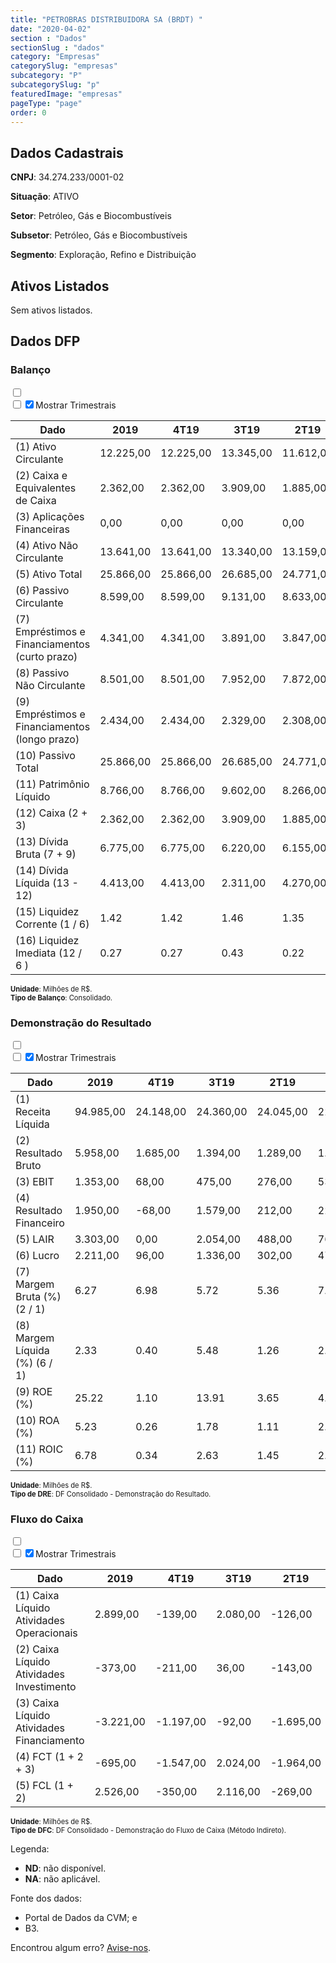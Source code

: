 ```yaml
---  
title: "PETROBRAS DISTRIBUIDORA SA (BRDT) "  
date: "2020-04-02"  
section : "Dados"  
sectionSlug : "dados"  
category: "Empresas"  
categorySlug: "empresas"  
subcategory: "P"  
subcategorySlug: "p"  
featuredImage: "empresas"  
pageType: "page"  
order: 0  
---
```



## Dados Cadastrais


**CNPJ**: 34.274.233/0001-02

**Situação**: ATIVO

**Setor**: Petróleo, Gás e Biocombustíveis

**Subsetor**: Petróleo, Gás e Biocombustíveis

**Segmento**: Exploração, Refino e Distribuição


## Ativos Listados


Sem ativos listados.




## Dados DFP

### Balanço
  
<input type='checkbox' class='toggleCommand' id='toggleBalanco' name='toggleBalanco'>  
<div class='filter-group-balanco'>  
<div class='check_button_balanco'>  
<label for='toggleBalanco'>  
<input type='checkbox' data-filter-col='trimBalanco'><input type='checkbox' data-filter-col='trimBalanco' checked><span>Mostrar Trimestrais</span>  
</label>  
</div>  
</div>  
<div class='overflow balancoTableWrapper'>  
<table class='balancoTable'>  
<thead>  
<tr>  
<th class='dataHeader fixedLeftColumn'>Dado</th>  
<th>2019</th>  
<th class='trimHeader' data-col='trimBalanco'>4T19</th>  
<th class='trimHeader' data-col='trimBalanco'>3T19</th>  
<th class='trimHeader' data-col='trimBalanco'>2T19</th>  
<th class='trimHeader' data-col='trimBalanco'>1T19</th>  
<th>2018</th>  
<th class='trimHeader' data-col='trimBalanco'>4T18</th>  
<th class='trimHeader' data-col='trimBalanco'>3T18</th>  
<th class='trimHeader' data-col='trimBalanco'>2T18</th>  
<th class='trimHeader' data-col='trimBalanco'>1T18</th>  
<th>2017</th>  
<th class='trimHeader' data-col='trimBalanco'>4T17</th>  
<th class='trimHeader' data-col='trimBalanco'>3T17</th>  
<th class='trimHeader' data-col='trimBalanco'>2T17</th>  
<th class='trimHeader' data-col='trimBalanco'>1T17</th>  
<th>2016</th>  
<th class='trimHeader' data-col='trimBalanco'>4T16</th>  
<th class='trimHeader' data-col='trimBalanco'>3T16</th>  
<th class='trimHeader' data-col='trimBalanco'>2T16</th>  
<th class='trimHeader' data-col='trimBalanco'>1T16</th>  
<th>2015</th>  
<th class='trimHeader' data-col='trimBalanco'>4T15</th>  
<th class='trimHeader' data-col='trimBalanco'>3T15</th>  
<th class='trimHeader' data-col='trimBalanco'>2T15</th>  
<th class='trimHeader' data-col='trimBalanco'>1T15</th>  
</tr>  
</thead>  
<tbody>  
<tr class='trContaAtivo'>  
<td class='leftAlignCell rowDescription fixedLeftColumn'>(1) Ativo Circulante</td>  
<td>12.225,00</td>  
<td data-col='trimBalanco' class='trimData'>12.225,00</td>  
<td data-col='trimBalanco' class='trimData'>13.345,00</td>  
<td data-col='trimBalanco' class='trimData'>11.612,00</td>  
<td data-col='trimBalanco' class='trimData'>13.229,00</td>  
<td>12.803,00</td>  
<td data-col='trimBalanco' class='trimData'>12.803,00</td>  
<td data-col='trimBalanco' class='trimData'>12.803,00</td>  
<td data-col='trimBalanco' class='trimData'>10.875,00</td>  
<td data-col='trimBalanco' class='trimData'>10.418,00</td>  
<td>10.703,00</td>  
<td data-col='trimBalanco' class='trimData'>10.703,00</td>  
<td data-col='trimBalanco' class='trimData'>10.244,00</td>  
<td data-col='trimBalanco' class='trimData'>11.137,00</td>  
<td data-col='trimBalanco' class='trimData'>12.234,00</td>  
<td>12.289,00</td>  
<td data-col='trimBalanco' class='trimData'>12.289,00</td>  
<td data-col='trimBalanco' class='trimData'>12.289,00</td>  
<td data-col='trimBalanco' class='trimData'>12.289,00</td>  
<td data-col='trimBalanco' class='trimData'>12.289,00</td>  
<td>12.844,00</td>  
<td data-col='trimBalanco' class='trimData'>12.844,00</td>  
<td data-col='trimBalanco' class='trimData'>ND</td>  
<td data-col='trimBalanco' class='trimData'>ND</td>  
<td data-col='trimBalanco' class='trimData'>ND</td>  
</tr>  
<tr class='trContaAtivo'>  
<td class='leftAlignCell rowDescription fixedLeftColumn'>(2) Caixa e Equivalentes de Caixa</td>  
<td>2.362,00</td>  
<td data-col='trimBalanco' class='trimData'>2.362,00</td>  
<td data-col='trimBalanco' class='trimData'>3.909,00</td>  
<td data-col='trimBalanco' class='trimData'>1.885,00</td>  
<td data-col='trimBalanco' class='trimData'>3.849,00</td>  
<td>3.057,00</td>  
<td data-col='trimBalanco' class='trimData'>3.057,00</td>  
<td data-col='trimBalanco' class='trimData'>3.057,00</td>  
<td data-col='trimBalanco' class='trimData'>1.352,00</td>  
<td data-col='trimBalanco' class='trimData'>1.105,00</td>  
<td>483,00</td>  
<td data-col='trimBalanco' class='trimData'>483,00</td>  
<td data-col='trimBalanco' class='trimData'>522,00</td>  
<td data-col='trimBalanco' class='trimData'>504,00</td>  
<td data-col='trimBalanco' class='trimData'>596,00</td>  
<td>655,00</td>  
<td data-col='trimBalanco' class='trimData'>655,00</td>  
<td data-col='trimBalanco' class='trimData'>655,00</td>  
<td data-col='trimBalanco' class='trimData'>655,00</td>  
<td data-col='trimBalanco' class='trimData'>655,00</td>  
<td>810,00</td>  
<td data-col='trimBalanco' class='trimData'>810,00</td>  
<td data-col='trimBalanco' class='trimData'>ND</td>  
<td data-col='trimBalanco' class='trimData'>ND</td>  
<td data-col='trimBalanco' class='trimData'>ND</td>  
</tr>  
<tr class='trContaAtivo'>  
<td class='leftAlignCell rowDescription fixedLeftColumn'>(3) Aplicações Financeiras</td>  
<td>0,00</td>  
<td data-col='trimBalanco' class='trimData'>0,00</td>  
<td data-col='trimBalanco' class='trimData'>0,00</td>  
<td data-col='trimBalanco' class='trimData'>0,00</td>  
<td data-col='trimBalanco' class='trimData'>0,00</td>  
<td>0,00</td>  
<td data-col='trimBalanco' class='trimData'>0,00</td>  
<td data-col='trimBalanco' class='trimData'>0,00</td>  
<td data-col='trimBalanco' class='trimData'>0,00</td>  
<td data-col='trimBalanco' class='trimData'>0,00</td>  
<td>0,00</td>  
<td data-col='trimBalanco' class='trimData'>0,00</td>  
<td data-col='trimBalanco' class='trimData'>0,00</td>  
<td data-col='trimBalanco' class='trimData'>0,00</td>  
<td data-col='trimBalanco' class='trimData'>0,00</td>  
<td>0,00</td>  
<td data-col='trimBalanco' class='trimData'>0,00</td>  
<td data-col='trimBalanco' class='trimData'>0,00</td>  
<td data-col='trimBalanco' class='trimData'>0,00</td>  
<td data-col='trimBalanco' class='trimData'>0,00</td>  
<td>0,00</td>  
<td data-col='trimBalanco' class='trimData'>0,00</td>  
<td data-col='trimBalanco' class='trimData'>ND</td>  
<td data-col='trimBalanco' class='trimData'>ND</td>  
<td data-col='trimBalanco' class='trimData'>ND</td>  
</tr>  
<tr class='trContaAtivo'>  
<td class='leftAlignCell rowDescription fixedLeftColumn'>(4) Ativo Não Circulante</td>  
<td>13.641,00</td>  
<td data-col='trimBalanco' class='trimData'>13.641,00</td>  
<td data-col='trimBalanco' class='trimData'>13.340,00</td>  
<td data-col='trimBalanco' class='trimData'>13.159,00</td>  
<td data-col='trimBalanco' class='trimData'>13.440,00</td>  
<td>12.542,00</td>  
<td data-col='trimBalanco' class='trimData'>12.542,00</td>  
<td data-col='trimBalanco' class='trimData'>12.542,00</td>  
<td data-col='trimBalanco' class='trimData'>12.759,00</td>  
<td data-col='trimBalanco' class='trimData'>12.954,00</td>  
<td>13.059,00</td>  
<td data-col='trimBalanco' class='trimData'>13.059,00</td>  
<td data-col='trimBalanco' class='trimData'>13.233,00</td>  
<td data-col='trimBalanco' class='trimData'>18.846,00</td>  
<td data-col='trimBalanco' class='trimData'>18.992,00</td>  
<td>19.109,00</td>  
<td data-col='trimBalanco' class='trimData'>19.109,00</td>  
<td data-col='trimBalanco' class='trimData'>19.109,00</td>  
<td data-col='trimBalanco' class='trimData'>19.109,00</td>  
<td data-col='trimBalanco' class='trimData'>19.109,00</td>  
<td>18.397,00</td>  
<td data-col='trimBalanco' class='trimData'>18.397,00</td>  
<td data-col='trimBalanco' class='trimData'>ND</td>  
<td data-col='trimBalanco' class='trimData'>ND</td>  
<td data-col='trimBalanco' class='trimData'>ND</td>  
</tr>  
<tr class='trContaAtivo'>  
<td class='leftAlignCell rowDescription fixedLeftColumn'>(5) Ativo Total</td>  
<td>25.866,00</td>  
<td data-col='trimBalanco' class='trimData'>25.866,00</td>  
<td data-col='trimBalanco' class='trimData'>26.685,00</td>  
<td data-col='trimBalanco' class='trimData'>24.771,00</td>  
<td data-col='trimBalanco' class='trimData'>26.669,00</td>  
<td>25.345,00</td>  
<td data-col='trimBalanco' class='trimData'>25.345,00</td>  
<td data-col='trimBalanco' class='trimData'>25.345,00</td>  
<td data-col='trimBalanco' class='trimData'>23.634,00</td>  
<td data-col='trimBalanco' class='trimData'>23.372,00</td>  
<td>23.762,00</td>  
<td data-col='trimBalanco' class='trimData'>23.762,00</td>  
<td data-col='trimBalanco' class='trimData'>23.477,00</td>  
<td data-col='trimBalanco' class='trimData'>29.983,00</td>  
<td data-col='trimBalanco' class='trimData'>31.226,00</td>  
<td>31.398,00</td>  
<td data-col='trimBalanco' class='trimData'>31.398,00</td>  
<td data-col='trimBalanco' class='trimData'>31.398,00</td>  
<td data-col='trimBalanco' class='trimData'>31.398,00</td>  
<td data-col='trimBalanco' class='trimData'>31.398,00</td>  
<td>31.241,00</td>  
<td data-col='trimBalanco' class='trimData'>31.241,00</td>  
<td data-col='trimBalanco' class='trimData'>ND</td>  
<td data-col='trimBalanco' class='trimData'>ND</td>  
<td data-col='trimBalanco' class='trimData'>ND</td>  
</tr>  
<tr class='trContaPassivo'>  
<td class='leftAlignCell rowDescription fixedLeftColumn'>(6) Passivo Circulante</td>  
<td>8.599,00</td>  
<td data-col='trimBalanco' class='trimData'>8.599,00</td>  
<td data-col='trimBalanco' class='trimData'>9.131,00</td>  
<td data-col='trimBalanco' class='trimData'>8.633,00</td>  
<td data-col='trimBalanco' class='trimData'>4.651,00</td>  
<td>4.561,00</td>  
<td data-col='trimBalanco' class='trimData'>4.561,00</td>  
<td data-col='trimBalanco' class='trimData'>4.561,00</td>  
<td data-col='trimBalanco' class='trimData'>4.606,00</td>  
<td data-col='trimBalanco' class='trimData'>4.330,00</td>  
<td>4.413,00</td>  
<td data-col='trimBalanco' class='trimData'>4.413,00</td>  
<td data-col='trimBalanco' class='trimData'>4.409,00</td>  
<td data-col='trimBalanco' class='trimData'>4.772,00</td>  
<td data-col='trimBalanco' class='trimData'>5.282,00</td>  
<td>5.629,00</td>  
<td data-col='trimBalanco' class='trimData'>5.629,00</td>  
<td data-col='trimBalanco' class='trimData'>5.629,00</td>  
<td data-col='trimBalanco' class='trimData'>5.629,00</td>  
<td data-col='trimBalanco' class='trimData'>5.629,00</td>  
<td>5.592,00</td>  
<td data-col='trimBalanco' class='trimData'>5.592,00</td>  
<td data-col='trimBalanco' class='trimData'>ND</td>  
<td data-col='trimBalanco' class='trimData'>ND</td>  
<td data-col='trimBalanco' class='trimData'>ND</td>  
</tr>  
<tr class='trContaPassivo'>  
<td class='leftAlignCell rowDescription fixedLeftColumn'>(7) Empréstimos e Financiamentos (curto prazo)</td>  
<td>4.341,00</td>  
<td data-col='trimBalanco' class='trimData'>4.341,00</td>  
<td data-col='trimBalanco' class='trimData'>3.891,00</td>  
<td data-col='trimBalanco' class='trimData'>3.847,00</td>  
<td data-col='trimBalanco' class='trimData'>379,00</td>  
<td>239,00</td>  
<td data-col='trimBalanco' class='trimData'>239,00</td>  
<td data-col='trimBalanco' class='trimData'>239,00</td>  
<td data-col='trimBalanco' class='trimData'>209,00</td>  
<td data-col='trimBalanco' class='trimData'>286,00</td>  
<td>214,00</td>  
<td data-col='trimBalanco' class='trimData'>214,00</td>  
<td data-col='trimBalanco' class='trimData'>334,00</td>  
<td data-col='trimBalanco' class='trimData'>1.301,00</td>  
<td data-col='trimBalanco' class='trimData'>1.084,00</td>  
<td>833,00</td>  
<td data-col='trimBalanco' class='trimData'>833,00</td>  
<td data-col='trimBalanco' class='trimData'>833,00</td>  
<td data-col='trimBalanco' class='trimData'>833,00</td>  
<td data-col='trimBalanco' class='trimData'>833,00</td>  
<td>692,00</td>  
<td data-col='trimBalanco' class='trimData'>692,00</td>  
<td data-col='trimBalanco' class='trimData'>ND</td>  
<td data-col='trimBalanco' class='trimData'>ND</td>  
<td data-col='trimBalanco' class='trimData'>ND</td>  
</tr>  
<tr class='trContaPassivo'>  
<td class='leftAlignCell rowDescription fixedLeftColumn'>(8) Passivo Não Circulante</td>  
<td>8.501,00</td>  
<td data-col='trimBalanco' class='trimData'>8.501,00</td>  
<td data-col='trimBalanco' class='trimData'>7.952,00</td>  
<td data-col='trimBalanco' class='trimData'>7.872,00</td>  
<td data-col='trimBalanco' class='trimData'>11.855,00</td>  
<td>11.098,00</td>  
<td data-col='trimBalanco' class='trimData'>11.098,00</td>  
<td data-col='trimBalanco' class='trimData'>11.098,00</td>  
<td data-col='trimBalanco' class='trimData'>10.688,00</td>  
<td data-col='trimBalanco' class='trimData'>10.532,00</td>  
<td>10.523,00</td>  
<td data-col='trimBalanco' class='trimData'>10.523,00</td>  
<td data-col='trimBalanco' class='trimData'>11.064,00</td>  
<td data-col='trimBalanco' class='trimData'>17.575,00</td>  
<td data-col='trimBalanco' class='trimData'>18.378,00</td>  
<td>18.359,00</td>  
<td data-col='trimBalanco' class='trimData'>18.359,00</td>  
<td data-col='trimBalanco' class='trimData'>18.359,00</td>  
<td data-col='trimBalanco' class='trimData'>18.359,00</td>  
<td data-col='trimBalanco' class='trimData'>18.359,00</td>  
<td>15.724,00</td>  
<td data-col='trimBalanco' class='trimData'>15.724,00</td>  
<td data-col='trimBalanco' class='trimData'>ND</td>  
<td data-col='trimBalanco' class='trimData'>ND</td>  
<td data-col='trimBalanco' class='trimData'>ND</td>  
</tr>  
<tr class='trContaPassivo'>  
<td class='leftAlignCell rowDescription fixedLeftColumn'>(9) Empréstimos e Financiamentos (longo prazo)</td>  
<td>2.434,00</td>  
<td data-col='trimBalanco' class='trimData'>2.434,00</td>  
<td data-col='trimBalanco' class='trimData'>2.329,00</td>  
<td data-col='trimBalanco' class='trimData'>2.308,00</td>  
<td data-col='trimBalanco' class='trimData'>5.978,00</td>  
<td>5.333,00</td>  
<td data-col='trimBalanco' class='trimData'>5.333,00</td>  
<td data-col='trimBalanco' class='trimData'>5.333,00</td>  
<td data-col='trimBalanco' class='trimData'>4.386,00</td>  
<td data-col='trimBalanco' class='trimData'>4.372,00</td>  
<td>4.498,00</td>  
<td data-col='trimBalanco' class='trimData'>4.498,00</td>  
<td data-col='trimBalanco' class='trimData'>4.495,00</td>  
<td data-col='trimBalanco' class='trimData'>10.962,00</td>  
<td data-col='trimBalanco' class='trimData'>11.940,00</td>  
<td>12.076,00</td>  
<td data-col='trimBalanco' class='trimData'>12.076,00</td>  
<td data-col='trimBalanco' class='trimData'>12.076,00</td>  
<td data-col='trimBalanco' class='trimData'>12.076,00</td>  
<td data-col='trimBalanco' class='trimData'>12.076,00</td>  
<td>12.331,00</td>  
<td data-col='trimBalanco' class='trimData'>12.331,00</td>  
<td data-col='trimBalanco' class='trimData'>ND</td>  
<td data-col='trimBalanco' class='trimData'>ND</td>  
<td data-col='trimBalanco' class='trimData'>ND</td>  
</tr>  
<tr class='trContaPassivo'>  
<td class='leftAlignCell rowDescription fixedLeftColumn'>(10) Passivo Total</td>  
<td>25.866,00</td>  
<td data-col='trimBalanco' class='trimData'>25.866,00</td>  
<td data-col='trimBalanco' class='trimData'>26.685,00</td>  
<td data-col='trimBalanco' class='trimData'>24.771,00</td>  
<td data-col='trimBalanco' class='trimData'>26.669,00</td>  
<td>25.345,00</td>  
<td data-col='trimBalanco' class='trimData'>25.345,00</td>  
<td data-col='trimBalanco' class='trimData'>25.345,00</td>  
<td data-col='trimBalanco' class='trimData'>23.634,00</td>  
<td data-col='trimBalanco' class='trimData'>23.372,00</td>  
<td>23.762,00</td>  
<td data-col='trimBalanco' class='trimData'>23.762,00</td>  
<td data-col='trimBalanco' class='trimData'>23.477,00</td>  
<td data-col='trimBalanco' class='trimData'>29.983,00</td>  
<td data-col='trimBalanco' class='trimData'>31.226,00</td>  
<td>31.398,00</td>  
<td data-col='trimBalanco' class='trimData'>31.398,00</td>  
<td data-col='trimBalanco' class='trimData'>31.398,00</td>  
<td data-col='trimBalanco' class='trimData'>31.398,00</td>  
<td data-col='trimBalanco' class='trimData'>31.398,00</td>  
<td>31.241,00</td>  
<td data-col='trimBalanco' class='trimData'>31.241,00</td>  
<td data-col='trimBalanco' class='trimData'>ND</td>  
<td data-col='trimBalanco' class='trimData'>ND</td>  
<td data-col='trimBalanco' class='trimData'>ND</td>  
</tr>  
<tr class='trContaPassivo'>  
<td class='leftAlignCell rowDescription fixedLeftColumn'>(11) Patrimônio Líquido</td>  
<td>8.766,00</td>  
<td data-col='trimBalanco' class='trimData'>8.766,00</td>  
<td data-col='trimBalanco' class='trimData'>9.602,00</td>  
<td data-col='trimBalanco' class='trimData'>8.266,00</td>  
<td data-col='trimBalanco' class='trimData'>10.163,00</td>  
<td>9.686,00</td>  
<td data-col='trimBalanco' class='trimData'>9.686,00</td>  
<td data-col='trimBalanco' class='trimData'>9.686,00</td>  
<td data-col='trimBalanco' class='trimData'>8.340,00</td>  
<td data-col='trimBalanco' class='trimData'>8.510,00</td>  
<td>8.826,00</td>  
<td data-col='trimBalanco' class='trimData'>8.826,00</td>  
<td data-col='trimBalanco' class='trimData'>8.004,00</td>  
<td data-col='trimBalanco' class='trimData'>7.636,00</td>  
<td data-col='trimBalanco' class='trimData'>7.566,00</td>  
<td>7.410,00</td>  
<td data-col='trimBalanco' class='trimData'>7.410,00</td>  
<td data-col='trimBalanco' class='trimData'>7.410,00</td>  
<td data-col='trimBalanco' class='trimData'>7.410,00</td>  
<td data-col='trimBalanco' class='trimData'>7.410,00</td>  
<td>9.925,00</td>  
<td data-col='trimBalanco' class='trimData'>9.925,00</td>  
<td data-col='trimBalanco' class='trimData'>ND</td>  
<td data-col='trimBalanco' class='trimData'>ND</td>  
<td data-col='trimBalanco' class='trimData'>ND</td>  
</tr>  
<tr>  
<td class='leftAlignCell rowDescription fixedLeftColumn'>(12) Caixa (2 + 3)</td>  
<td class='positiveNumber'>2.362,00</td>  
<td class='positiveNumber trimData' data-col='trimBalanco'>2.362,00</td>  
<td class='positiveNumber trimData' data-col='trimBalanco'>3.909,00</td>  
<td class='positiveNumber trimData' data-col='trimBalanco'>1.885,00</td>  
<td class='positiveNumber trimData' data-col='trimBalanco'>3.849,00</td>  
<td class='positiveNumber'>3.057,00</td>  
<td class='positiveNumber trimData' data-col='trimBalanco'>3.057,00</td>  
<td class='positiveNumber trimData' data-col='trimBalanco'>3.057,00</td>  
<td class='positiveNumber trimData' data-col='trimBalanco'>1.352,00</td>  
<td class='positiveNumber trimData' data-col='trimBalanco'>1.105,00</td>  
<td class='positiveNumber'>483,00</td>  
<td class='positiveNumber trimData' data-col='trimBalanco'>483,00</td>  
<td class='positiveNumber trimData' data-col='trimBalanco'>522,00</td>  
<td class='positiveNumber trimData' data-col='trimBalanco'>504,00</td>  
<td class='positiveNumber trimData' data-col='trimBalanco'>596,00</td>  
<td class='positiveNumber'>655,00</td>  
<td class='positiveNumber trimData' data-col='trimBalanco'>655,00</td>  
<td class='positiveNumber trimData' data-col='trimBalanco'>655,00</td>  
<td class='positiveNumber trimData' data-col='trimBalanco'>655,00</td>  
<td class='positiveNumber trimData' data-col='trimBalanco'>655,00</td>  
<td class='positiveNumber'>810,00</td>  
<td class='positiveNumber trimData' data-col='trimBalanco'>810,00</td>  
<td data-col='trimBalanco' class='trimData'>ND</td>  
<td data-col='trimBalanco' class='trimData'>ND</td>  
<td data-col='trimBalanco' class='trimData'>ND</td>  
</tr>  
<tr class='trDividaBruta'>  
<td class='leftAlignCell rowDescription fixedLeftColumn'>(13) Dívida Bruta (7 + 9)</td>  
<td class='negativeNumber'>6.775,00</td>  
<td class='negativeNumber trimData' data-col='trimBalanco'>6.775,00</td>  
<td class='negativeNumber trimData' data-col='trimBalanco'>6.220,00</td>  
<td class='negativeNumber trimData' data-col='trimBalanco'>6.155,00</td>  
<td class='negativeNumber trimData' data-col='trimBalanco'>6.357,00</td>  
<td class='negativeNumber'>5.572,00</td>  
<td class='negativeNumber trimData' data-col='trimBalanco'>5.572,00</td>  
<td class='negativeNumber trimData' data-col='trimBalanco'>5.572,00</td>  
<td class='negativeNumber trimData' data-col='trimBalanco'>4.595,00</td>  
<td class='negativeNumber trimData' data-col='trimBalanco'>4.658,00</td>  
<td class='negativeNumber'>4.712,00</td>  
<td class='negativeNumber trimData' data-col='trimBalanco'>4.712,00</td>  
<td class='negativeNumber trimData' data-col='trimBalanco'>4.829,00</td>  
<td class='negativeNumber trimData' data-col='trimBalanco'>12.263,00</td>  
<td class='negativeNumber trimData' data-col='trimBalanco'>13.024,00</td>  
<td class='negativeNumber'>12.909,00</td>  
<td class='negativeNumber trimData' data-col='trimBalanco'>12.909,00</td>  
<td class='negativeNumber trimData' data-col='trimBalanco'>12.909,00</td>  
<td class='negativeNumber trimData' data-col='trimBalanco'>12.909,00</td>  
<td class='negativeNumber trimData' data-col='trimBalanco'>12.909,00</td>  
<td class='negativeNumber'>13.023,00</td>  
<td class='negativeNumber trimData' data-col='trimBalanco'>13.023,00</td>  
<td data-col='trimBalanco' class='trimData'>ND</td>  
<td data-col='trimBalanco' class='trimData'>ND</td>  
<td data-col='trimBalanco' class='trimData'>ND</td>  
</tr>  
<tr>  
<td class='leftAlignCell rowDescription fixedLeftColumn'>(14) Dívida Líquida  (13 - 12)</td>  
<td class='negativeNumber'>4.413,00</td>  
<td class='negativeNumber trimData' data-col='trimBalanco'>4.413,00</td>  
<td class='negativeNumber trimData' data-col='trimBalanco'>2.311,00</td>  
<td class='negativeNumber trimData' data-col='trimBalanco'>4.270,00</td>  
<td class='negativeNumber trimData' data-col='trimBalanco'>2.508,00</td>  
<td class='negativeNumber'>2.515,00</td>  
<td class='negativeNumber trimData' data-col='trimBalanco'>2.515,00</td>  
<td class='negativeNumber trimData' data-col='trimBalanco'>2.515,00</td>  
<td class='negativeNumber trimData' data-col='trimBalanco'>3.243,00</td>  
<td class='negativeNumber trimData' data-col='trimBalanco'>3.553,00</td>  
<td class='negativeNumber'>4.229,00</td>  
<td class='negativeNumber trimData' data-col='trimBalanco'>4.229,00</td>  
<td class='negativeNumber trimData' data-col='trimBalanco'>4.307,00</td>  
<td class='negativeNumber trimData' data-col='trimBalanco'>11.759,00</td>  
<td class='negativeNumber trimData' data-col='trimBalanco'>12.428,00</td>  
<td class='negativeNumber'>12.254,00</td>  
<td class='negativeNumber trimData' data-col='trimBalanco'>12.254,00</td>  
<td class='negativeNumber trimData' data-col='trimBalanco'>12.254,00</td>  
<td class='negativeNumber trimData' data-col='trimBalanco'>12.254,00</td>  
<td class='negativeNumber trimData' data-col='trimBalanco'>12.254,00</td>  
<td class='negativeNumber'>12.213,00</td>  
<td class='negativeNumber trimData' data-col='trimBalanco'>12.213,00</td>  
<td data-col='trimBalanco' class='trimData'>ND</td>  
<td data-col='trimBalanco' class='trimData'>ND</td>  
<td data-col='trimBalanco' class='trimData'>ND</td>  
</tr>  
<tr>  
<td class='leftAlignCell rowDescription fixedLeftColumn'>(15) Liquidez Corrente (1 / 6)</td>  
<td>1.42</td>  
<td data-col='trimBalanco' class='trimData'>1.42</td>  
<td data-col='trimBalanco' class='trimData'>1.46</td>  
<td data-col='trimBalanco' class='trimData'>1.35</td>  
<td data-col='trimBalanco' class='trimData'>2.84</td>  
<td>2.81</td>  
<td data-col='trimBalanco' class='trimData'>2.81</td>  
<td data-col='trimBalanco' class='trimData'>2.81</td>  
<td data-col='trimBalanco' class='trimData'>2.36</td>  
<td data-col='trimBalanco' class='trimData'>2.41</td>  
<td>2.43</td>  
<td data-col='trimBalanco' class='trimData'>2.43</td>  
<td data-col='trimBalanco' class='trimData'>2.32</td>  
<td data-col='trimBalanco' class='trimData'>2.33</td>  
<td data-col='trimBalanco' class='trimData'>2.32</td>  
<td>2.18</td>  
<td data-col='trimBalanco' class='trimData'>2.18</td>  
<td data-col='trimBalanco' class='trimData'>2.18</td>  
<td data-col='trimBalanco' class='trimData'>2.18</td>  
<td data-col='trimBalanco' class='trimData'>2.18</td>  
<td>2.30</td>  
<td data-col='trimBalanco' class='trimData'>2.30</td>  
<td data-col='trimBalanco' class='trimData'>ND</td>  
<td data-col='trimBalanco' class='trimData'>ND</td>  
<td data-col='trimBalanco' class='trimData'>ND</td>  
</tr>  
<tr>  
<td class='leftAlignCell rowDescription fixedLeftColumn'>(16) Liquidez Imediata  (12 / 6 )</td>  
<td>0.27</td>  
<td data-col='trimBalanco' class='trimData'>0.27</td>  
<td data-col='trimBalanco' class='trimData'>0.43</td>  
<td data-col='trimBalanco' class='trimData'>0.22</td>  
<td data-col='trimBalanco' class='trimData'>0.83</td>  
<td>0.67</td>  
<td data-col='trimBalanco' class='trimData'>0.67</td>  
<td data-col='trimBalanco' class='trimData'>0.67</td>  
<td data-col='trimBalanco' class='trimData'>0.29</td>  
<td data-col='trimBalanco' class='trimData'>0.26</td>  
<td>0.11</td>  
<td data-col='trimBalanco' class='trimData'>0.11</td>  
<td data-col='trimBalanco' class='trimData'>0.12</td>  
<td data-col='trimBalanco' class='trimData'>0.11</td>  
<td data-col='trimBalanco' class='trimData'>0.11</td>  
<td>0.12</td>  
<td data-col='trimBalanco' class='trimData'>0.12</td>  
<td data-col='trimBalanco' class='trimData'>0.12</td>  
<td data-col='trimBalanco' class='trimData'>0.12</td>  
<td data-col='trimBalanco' class='trimData'>0.12</td>  
<td>0.14</td>  
<td data-col='trimBalanco' class='trimData'>0.14</td>  
<td data-col='trimBalanco' class='trimData'>ND</td>  
<td data-col='trimBalanco' class='trimData'>ND</td>  
<td data-col='trimBalanco' class='trimData'>ND</td>  
</tr>  
</tbody>  
</table>  
</div>  
<p style='font-size:0.7rem; margin:0px;'><strong>Unidade</strong>: Milhões de R$.</p>  
<p style='font-size:0.7rem; margin:0px;'><strong>Tipo de Balanço</strong>: Consolidado.</p>


### Demonstração do Resultado
  
<input type='checkbox' class='toggleCommand' id='toggleDRE' name='toggleDRE'>  
<div class='filter-group-dre'>  
<div class='check_button_dre'>  
<label for='toggleDRE'>  
<input type='checkbox' data-filter-col='trimDRE'><input type='checkbox' data-filter-col='trimDRE' checked><span>Mostrar Trimestrais</span>  
</label>  
</div>  
</div>  
<div class='overflow balancoTableWrapper'>  
<table class='balancoTable'>  
<thead>  
<tr>  
<th class='dataHeader fixedLeftColumn'>Dado</th>  
<th>2019</th>  
<th class='trimHeader' data-col='trimDRE'>4T19</th>  
<th class='trimHeader' data-col='trimDRE'>3T19</th>  
<th class='trimHeader' data-col='trimDRE'>2T19</th>  
<th class='trimHeader' data-col='trimDRE'>1T19</th>  
<th>2018</th>  
<th class='trimHeader' data-col='trimDRE'>4T18</th>  
<th class='trimHeader' data-col='trimDRE'>3T18</th>  
<th class='trimHeader' data-col='trimDRE'>2T18</th>  
<th class='trimHeader' data-col='trimDRE'>1T18</th>  
<th>2017</th>  
<th class='trimHeader' data-col='trimDRE'>4T17</th>  
<th class='trimHeader' data-col='trimDRE'>3T17</th>  
<th class='trimHeader' data-col='trimDRE'>2T17</th>  
<th class='trimHeader' data-col='trimDRE'>1T17</th>  
<th>2016</th>  
<th class='trimHeader' data-col='trimDRE'>4T16</th>  
<th class='trimHeader' data-col='trimDRE'>3T16</th>  
<th class='trimHeader' data-col='trimDRE'>2T16</th>  
<th class='trimHeader' data-col='trimDRE'>1T16</th>  
<th>2015</th>  
<th class='trimHeader' data-col='trimDRE'>4T15</th>  
<th class='trimHeader' data-col='trimDRE'>3T15</th>  
<th class='trimHeader' data-col='trimDRE'>2T15</th>  
<th class='trimHeader' data-col='trimDRE'>1T15</th>  
</tr>  
</thead>  
<tbody>  
<tr class='trDRE'>  
<td class='leftAlignCell rowDescription fixedLeftColumn'>(1) Receita Líquida</td>  
<td>94.985,00</td>  
<td data-col='trimDRE' class='trimData' >24.148,00</td>  
<td data-col='trimDRE' class='trimData' >24.360,00</td>  
<td data-col='trimDRE' class='trimData' >24.045,00</td>  
<td data-col='trimDRE' class='trimData' >22.432,00</td>  
<td>97.770,00</td>  
<td data-col='trimDRE' class='trimData' >25.219,00</td>  
<td data-col='trimDRE' class='trimData' >26.455,00</td>  
<td data-col='trimDRE' class='trimData' >23.597,00</td>  
<td data-col='trimDRE' class='trimData' >22.499,00</td>  
<td>84.567,00</td>  
<td data-col='trimDRE' class='trimData' >23.204,00</td>  
<td data-col='trimDRE' class='trimData' >21.839,00</td>  
<td data-col='trimDRE' class='trimData' >19.475,00</td>  
<td data-col='trimDRE' class='trimData' >20.049,00</td>  
<td>86.637,00</td>  
<td data-col='trimDRE' class='trimData' >21.179,00</td>  
<td data-col='trimDRE' class='trimData' >21.984,00</td>  
<td data-col='trimDRE' class='trimData' >21.231,00</td>  
<td data-col='trimDRE' class='trimData' >22.243,00</td>  
<td>97.280,00</td>  
<td data-col='trimDRE' class='trimData' >97.280,00</td>  
<td data-col='trimDRE' class='trimData'>ND</td>  
<td data-col='trimDRE' class='trimData'>ND</td>  
<td data-col='trimDRE' class='trimData'>ND</td>  
</tr>  
<tr class='trDRE'>  
<td class='leftAlignCell rowDescription fixedLeftColumn'>(2) Resultado Bruto</td>  
<td class='positiveNumberGreen'>5.958,00</td>  
<td data-col='trimDRE' class='trimData positiveNumberGreen' >1.685,00</td>  
<td data-col='trimDRE' class='trimData positiveNumberGreen' >1.394,00</td>  
<td data-col='trimDRE' class='trimData positiveNumberGreen' >1.289,00</td>  
<td data-col='trimDRE' class='trimData positiveNumberGreen' >1.590,00</td>  
<td class='positiveNumberGreen'>5.856,00</td>  
<td data-col='trimDRE' class='trimData positiveNumberGreen' >1.504,00</td>  
<td data-col='trimDRE' class='trimData positiveNumberGreen' >1.519,00</td>  
<td data-col='trimDRE' class='trimData positiveNumberGreen' >1.316,00</td>  
<td data-col='trimDRE' class='trimData positiveNumberGreen' >1.517,00</td>  
<td class='positiveNumberGreen'>6.367,00</td>  
<td data-col='trimDRE' class='trimData positiveNumberGreen' >1.806,00</td>  
<td data-col='trimDRE' class='trimData positiveNumberGreen' >1.804,00</td>  
<td data-col='trimDRE' class='trimData positiveNumberGreen' >1.276,00</td>  
<td data-col='trimDRE' class='trimData positiveNumberGreen' >1.481,00</td>  
<td class='positiveNumberGreen'>6.465,00</td>  
<td data-col='trimDRE' class='trimData positiveNumberGreen' >1.808,00</td>  
<td data-col='trimDRE' class='trimData positiveNumberGreen' >1.545,00</td>  
<td data-col='trimDRE' class='trimData positiveNumberGreen' >1.461,00</td>  
<td data-col='trimDRE' class='trimData positiveNumberGreen' >1.651,00</td>  
<td class='positiveNumberGreen'>7.313,00</td>  
<td data-col='trimDRE' class='trimData positiveNumberGreen' >7.313,00</td>  
<td data-col='trimDRE' class='trimData'>ND</td>  
<td data-col='trimDRE' class='trimData'>ND</td>  
<td data-col='trimDRE' class='trimData'>ND</td>  
</tr>  
<tr class='trDRE'>  
<td class='leftAlignCell rowDescription fixedLeftColumn'>(3) EBIT</td>  
<td class='positiveNumberGreen'>1.353,00</td>  
<td data-col='trimDRE' class='trimData positiveNumberGreen' >68,00</td>  
<td data-col='trimDRE' class='trimData positiveNumberGreen' >475,00</td>  
<td data-col='trimDRE' class='trimData positiveNumberGreen' >276,00</td>  
<td data-col='trimDRE' class='trimData positiveNumberGreen' >534,00</td>  
<td class='positiveNumberGreen'>2.386,00</td>  
<td data-col='trimDRE' class='trimData positiveNumberGreen' >335,00</td>  
<td data-col='trimDRE' class='trimData positiveNumberGreen' >1.421,00</td>  
<td data-col='trimDRE' class='trimData positiveNumberGreen' >174,00</td>  
<td data-col='trimDRE' class='trimData positiveNumberGreen' >456,00</td>  
<td class='positiveNumberGreen'>2.122,00</td>  
<td data-col='trimDRE' class='trimData positiveNumberGreen' >635,00</td>  
<td data-col='trimDRE' class='trimData positiveNumberGreen' >834,00</td>  
<td data-col='trimDRE' class='trimData positiveNumberGreen' >229,00</td>  
<td data-col='trimDRE' class='trimData positiveNumberGreen' >424,00</td>  
<td class='negativeNumber'>-15,00</td>  
<td data-col='trimDRE' class='trimData negativeNumber' >-39,00</td>  
<td data-col='trimDRE' class='trimData positiveNumberGreen' >186,00</td>  
<td data-col='trimDRE' class='trimData positiveNumberGreen' >55,00</td>  
<td data-col='trimDRE' class='trimData negativeNumber' >-217,00</td>  
<td class='negativeNumber'>-1.636,00</td>  
<td data-col='trimDRE' class='trimData negativeNumber' >-1.636,00</td>  
<td data-col='trimDRE' class='trimData'>ND</td>  
<td data-col='trimDRE' class='trimData'>ND</td>  
<td data-col='trimDRE' class='trimData'>ND</td>  
</tr>  
<tr class='trDRE'>  
<td class='leftAlignCell rowDescription fixedLeftColumn'>(4) Resultado Financeiro</td>  
<td class='positiveNumberGreen'>1.950,00</td>  
<td data-col='trimDRE' class='trimData negativeNumber' >-68,00</td>  
<td data-col='trimDRE' class='trimData positiveNumberGreen' >1.579,00</td>  
<td data-col='trimDRE' class='trimData positiveNumberGreen' >212,00</td>  
<td data-col='trimDRE' class='trimData positiveNumberGreen' >227,00</td>  
<td class='positiveNumberGreen'>2.423,00</td>  
<td data-col='trimDRE' class='trimData positiveNumberGreen' >1.847,00</td>  
<td data-col='trimDRE' class='trimData positiveNumberGreen' >353,00</td>  
<td data-col='trimDRE' class='trimData positiveNumberGreen' >269,00</td>  
<td data-col='trimDRE' class='trimData negativeNumber' >-46,00</td>  
<td class='negativeNumber'>-557,00</td>  
<td data-col='trimDRE' class='trimData negativeNumber' >-89,00</td>  
<td data-col='trimDRE' class='trimData negativeNumber' >-232,00</td>  
<td data-col='trimDRE' class='trimData negativeNumber' >-88,00</td>  
<td data-col='trimDRE' class='trimData negativeNumber' >-148,00</td>  
<td class='negativeNumber'>-622,00</td>  
<td data-col='trimDRE' class='trimData negativeNumber' >-81,00</td>  
<td data-col='trimDRE' class='trimData negativeNumber' >-185,00</td>  
<td data-col='trimDRE' class='trimData negativeNumber' >-176,00</td>  
<td data-col='trimDRE' class='trimData negativeNumber' >-180,00</td>  
<td class='negativeNumber'>-299,00</td>  
<td data-col='trimDRE' class='trimData negativeNumber' >-299,00</td>  
<td data-col='trimDRE' class='trimData'>ND</td>  
<td data-col='trimDRE' class='trimData'>ND</td>  
<td data-col='trimDRE' class='trimData'>ND</td>  
</tr>  
<tr class='trDRE'>  
<td class='leftAlignCell rowDescription fixedLeftColumn'>(5) LAIR</td>  
<td class='positiveNumberGreen'>3.303,00</td>  
<td data-col='trimDRE' class='trimData negativeNumber' >0,00</td>  
<td data-col='trimDRE' class='trimData positiveNumberGreen' >2.054,00</td>  
<td data-col='trimDRE' class='trimData positiveNumberGreen' >488,00</td>  
<td data-col='trimDRE' class='trimData positiveNumberGreen' >761,00</td>  
<td class='positiveNumberGreen'>4.809,00</td>  
<td data-col='trimDRE' class='trimData positiveNumberGreen' >2.182,00</td>  
<td data-col='trimDRE' class='trimData positiveNumberGreen' >1.774,00</td>  
<td data-col='trimDRE' class='trimData positiveNumberGreen' >443,00</td>  
<td data-col='trimDRE' class='trimData positiveNumberGreen' >410,00</td>  
<td class='positiveNumberGreen'>1.565,00</td>  
<td data-col='trimDRE' class='trimData positiveNumberGreen' >546,00</td>  
<td data-col='trimDRE' class='trimData positiveNumberGreen' >602,00</td>  
<td data-col='trimDRE' class='trimData positiveNumberGreen' >141,00</td>  
<td data-col='trimDRE' class='trimData positiveNumberGreen' >276,00</td>  
<td class='negativeNumber'>-637,00</td>  
<td data-col='trimDRE' class='trimData negativeNumber' >-120,00</td>  
<td data-col='trimDRE' class='trimData positiveNumberGreen' >1,00</td>  
<td data-col='trimDRE' class='trimData negativeNumber' >-121,00</td>  
<td data-col='trimDRE' class='trimData negativeNumber' >-397,00</td>  
<td class='negativeNumber'>-1.935,00</td>  
<td data-col='trimDRE' class='trimData negativeNumber' >-1.935,00</td>  
<td data-col='trimDRE' class='trimData'>ND</td>  
<td data-col='trimDRE' class='trimData'>ND</td>  
<td data-col='trimDRE' class='trimData'>ND</td>  
</tr>  
<tr class='trDRE'>  
<td class='leftAlignCell rowDescription fixedLeftColumn'>(6) Lucro</td>  
<td class='positiveNumberGreen'>2.211,00</td>  
<td data-col='trimDRE' class='trimData positiveNumberGreen' >96,00</td>  
<td data-col='trimDRE' class='trimData positiveNumberGreen' >1.336,00</td>  
<td data-col='trimDRE' class='trimData positiveNumberGreen' >302,00</td>  
<td data-col='trimDRE' class='trimData positiveNumberGreen' >477,00</td>  
<td class='positiveNumberGreen'>3.193,00</td>  
<td data-col='trimDRE' class='trimData positiveNumberGreen' >1.605,00</td>  
<td data-col='trimDRE' class='trimData positiveNumberGreen' >1.078,00</td>  
<td data-col='trimDRE' class='trimData positiveNumberGreen' >263,00</td>  
<td data-col='trimDRE' class='trimData positiveNumberGreen' >247,00</td>  
<td class='positiveNumberGreen'>1.151,00</td>  
<td data-col='trimDRE' class='trimData positiveNumberGreen' >531,00</td>  
<td data-col='trimDRE' class='trimData positiveNumberGreen' >394,00</td>  
<td data-col='trimDRE' class='trimData positiveNumberGreen' >70,00</td>  
<td data-col='trimDRE' class='trimData positiveNumberGreen' >156,00</td>  
<td class='negativeNumber'>-315,00</td>  
<td data-col='trimDRE' class='trimData positiveNumberGreen' >52,00</td>  
<td data-col='trimDRE' class='trimData negativeNumber' >-14,00</td>  
<td data-col='trimDRE' class='trimData negativeNumber' >-91,00</td>  
<td data-col='trimDRE' class='trimData negativeNumber' >-262,00</td>  
<td class='negativeNumber'>-1.161,00</td>  
<td data-col='trimDRE' class='trimData negativeNumber' >-1.161,00</td>  
<td data-col='trimDRE' class='trimData'>ND</td>  
<td data-col='trimDRE' class='trimData'>ND</td>  
<td data-col='trimDRE' class='trimData'>ND</td>  
</tr>  
<tr class='trDREMargem'>  
<td class='leftAlignCell rowDescription fixedLeftColumn'>(7) Margem Bruta (%) (2 / 1)</td>  
<td>6.27</td>  
<td data-col='trimDRE' class='trimData'>6.98</td>  
<td data-col='trimDRE' class='trimData'>5.72</td>  
<td data-col='trimDRE' class='trimData'>5.36</td>  
<td data-col='trimDRE' class='trimData'>7.09</td>  
<td>5.99</td>  
<td data-col='trimDRE' class='trimData'>5.96</td>  
<td data-col='trimDRE' class='trimData'>5.74</td>  
<td data-col='trimDRE' class='trimData'>5.58</td>  
<td data-col='trimDRE' class='trimData'>6.74</td>  
<td>7.53</td>  
<td data-col='trimDRE' class='trimData'>7.78</td>  
<td data-col='trimDRE' class='trimData'>8.26</td>  
<td data-col='trimDRE' class='trimData'>6.55</td>  
<td data-col='trimDRE' class='trimData'>7.39</td>  
<td>7.46</td>  
<td data-col='trimDRE' class='trimData'>8.54</td>  
<td data-col='trimDRE' class='trimData'>7.03</td>  
<td data-col='trimDRE' class='trimData'>6.88</td>  
<td data-col='trimDRE' class='trimData'>7.42</td>  
<td>7.52</td>  
<td data-col='trimDRE' class='trimData'>7.52</td>  
<td data-col='trimDRE' class='trimData'>ND</td>  
<td data-col='trimDRE' class='trimData'>ND</td>  
<td data-col='trimDRE' class='trimData'>ND</td>  
</tr>  
<tr class='trDREMargem'>  
<td class='leftAlignCell rowDescription fixedLeftColumn'>(8) Margem Líquida (%) (6 / 1)</td>  
<td>2.33</td>  
<td data-col='trimDRE' class='trimData'>0.40</td>  
<td data-col='trimDRE' class='trimData'>5.48</td>  
<td data-col='trimDRE' class='trimData'>1.26</td>  
<td data-col='trimDRE' class='trimData'>2.13</td>  
<td>3.27</td>  
<td data-col='trimDRE' class='trimData'>6.36</td>  
<td data-col='trimDRE' class='trimData'>4.07</td>  
<td data-col='trimDRE' class='trimData'>1.11</td>  
<td data-col='trimDRE' class='trimData'>1.10</td>  
<td>1.36</td>  
<td data-col='trimDRE' class='trimData'>2.29</td>  
<td data-col='trimDRE' class='trimData'>1.80</td>  
<td data-col='trimDRE' class='trimData'>0.36</td>  
<td data-col='trimDRE' class='trimData'>0.78</td>  
<td>NA</td>  
<td data-col='trimDRE' class='trimData'>0.25</td>  
<td data-col='trimDRE' class='trimData'>NA</td>  
<td data-col='trimDRE' class='trimData'>NA</td>  
<td data-col='trimDRE' class='trimData'>NA</td>  
<td>NA</td>  
<td data-col='trimDRE' class='trimData'>NA</td>  
<td data-col='trimDRE' class='trimData'>ND</td>  
<td data-col='trimDRE' class='trimData'>ND</td>  
<td data-col='trimDRE' class='trimData'>ND</td>  
</tr>  
<tr>  
<td class='leftAlignCell rowDescription fixedLeftColumn'>(9) ROE (%)</td>  
<td>25.22</td>  
<td data-col='trimDRE' class='trimData'>1.10</td>  
<td data-col='trimDRE' class='trimData'>13.91</td>  
<td data-col='trimDRE' class='trimData'>3.65</td>  
<td data-col='trimDRE' class='trimData'>4.69</td>  
<td>32.97</td>  
<td data-col='trimDRE' class='trimData'>16.57</td>  
<td data-col='trimDRE' class='trimData'>11.13</td>  
<td data-col='trimDRE' class='trimData'>3.15</td>  
<td data-col='trimDRE' class='trimData'>2.90</td>  
<td>13.04</td>  
<td data-col='trimDRE' class='trimData'>6.02</td>  
<td data-col='trimDRE' class='trimData'>4.92</td>  
<td data-col='trimDRE' class='trimData'>0.92</td>  
<td data-col='trimDRE' class='trimData'>2.06</td>  
<td>NA</td>  
<td data-col='trimDRE' class='trimData'>0.70</td>  
<td data-col='trimDRE' class='trimData'>NA</td>  
<td data-col='trimDRE' class='trimData'>NA</td>  
<td data-col='trimDRE' class='trimData'>NA</td>  
<td>NA</td>  
<td data-col='trimDRE' class='trimData'>NA</td>  
<td data-col='trimDRE' class='trimData'>ND</td>  
<td data-col='trimDRE' class='trimData'>ND</td>  
<td data-col='trimDRE' class='trimData'>ND</td>  
</tr>  
<tr>  
<td class='leftAlignCell rowDescription fixedLeftColumn'>(10) ROA (%)</td>  
<td>5.23</td>  
<td data-col='trimDRE' class='trimData'>0.26</td>  
<td data-col='trimDRE' class='trimData'>1.78</td>  
<td data-col='trimDRE' class='trimData'>1.11</td>  
<td data-col='trimDRE' class='trimData'>2.00</td>  
<td>9.41</td>  
<td data-col='trimDRE' class='trimData'>1.32</td>  
<td data-col='trimDRE' class='trimData'>5.61</td>  
<td data-col='trimDRE' class='trimData'>0.74</td>  
<td data-col='trimDRE' class='trimData'>1.95</td>  
<td>8.93</td>  
<td data-col='trimDRE' class='trimData'>2.67</td>  
<td data-col='trimDRE' class='trimData'>3.55</td>  
<td data-col='trimDRE' class='trimData'>0.76</td>  
<td data-col='trimDRE' class='trimData'>1.36</td>  
<td>NA</td>  
<td data-col='trimDRE' class='trimData'>NA</td>  
<td data-col='trimDRE' class='trimData'>0.59</td>  
<td data-col='trimDRE' class='trimData'>0.18</td>  
<td data-col='trimDRE' class='trimData'>NA</td>  
<td>NA</td>  
<td data-col='trimDRE' class='trimData'>NA</td>  
<td data-col='trimDRE' class='trimData'>ND</td>  
<td data-col='trimDRE' class='trimData'>ND</td>  
<td data-col='trimDRE' class='trimData'>ND</td>  
</tr>  
<tr>  
<td class='leftAlignCell rowDescription fixedLeftColumn'>(11) ROIC (%)</td>  
<td>6.78</td>  
<td data-col='trimDRE' class='trimData'>0.34</td>  
<td data-col='trimDRE' class='trimData'>2.63</td>  
<td data-col='trimDRE' class='trimData'>1.45</td>  
<td data-col='trimDRE' class='trimData'>2.78</td>  
<td>12.91</td>  
<td data-col='trimDRE' class='trimData'>1.81</td>  
<td data-col='trimDRE' class='trimData'>7.69</td>  
<td data-col='trimDRE' class='trimData'>0.99</td>  
<td data-col='trimDRE' class='trimData'>2.49</td>  
<td>10.73</td>  
<td data-col='trimDRE' class='trimData'>3.21</td>  
<td data-col='trimDRE' class='trimData'>4.47</td>  
<td data-col='trimDRE' class='trimData'>0.78</td>  
<td data-col='trimDRE' class='trimData'>1.40</td>  
<td>NA</td>  
<td data-col='trimDRE' class='trimData'>NA</td>  
<td data-col='trimDRE' class='trimData'>0.62</td>  
<td data-col='trimDRE' class='trimData'>0.18</td>  
<td data-col='trimDRE' class='trimData'>NA</td>  
<td>NA</td>  
<td data-col='trimDRE' class='trimData'>NA</td>  
<td data-col='trimDRE' class='trimData'>ND</td>  
<td data-col='trimDRE' class='trimData'>ND</td>  
<td data-col='trimDRE' class='trimData'>ND</td>  
</tr>  
</tbody>  
</table>  
</div>  
<p style='font-size:0.7rem; margin:0px;'><strong>Unidade</strong>: Milhões de R$.</p>  
<p style='font-size:0.7rem; margin:0px;'><strong>Tipo de DRE</strong>: DF Consolidado - Demonstração do Resultado.</p>


### Fluxo do Caixa
  
<input type='checkbox' class='toggleCommand' id='toggleDFC' name='toggleDFC'>  
<div class='filter-group-dfc'>  
<div class='check_button_dfc'>  
<label for='toggleDFC'>  
<input type='checkbox' data-filter-col='trimDFC'><input type='checkbox' data-filter-col='trimDFC' checked><span>Mostrar Trimestrais</span>  
</label>  
</div>  
</div>  
<div class='overflow balancoTableWrapper'>  
<table class='balancoTable'>  
<thead>  
<tr>  
<th class='dataHeader fixedLeftColumn'>Dado</th>  
<th>2019</th>  
<th class='trimHeader' data-col='trimDFC'>4T19</th>  
<th class='trimHeader' data-col='trimDFC'>3T19</th>  
<th class='trimHeader' data-col='trimDFC'>2T19</th>  
<th class='trimHeader' data-col='trimDFC'>1T19</th>  
<th>2018</th>  
<th class='trimHeader' data-col='trimDFC'>4T18</th>  
<th class='trimHeader' data-col='trimDFC'>3T18</th>  
<th class='trimHeader' data-col='trimDFC'>2T18</th>  
<th class='trimHeader' data-col='trimDFC'>1T18</th>  
<th>2017</th>  
<th class='trimHeader' data-col='trimDFC'>4T17</th>  
<th class='trimHeader' data-col='trimDFC'>3T17</th>  
<th class='trimHeader' data-col='trimDFC'>2T17</th>  
<th class='trimHeader' data-col='trimDFC'>1T17</th>  
<th>2016</th>  
<th class='trimHeader' data-col='trimDFC'>4T16</th>  
<th class='trimHeader' data-col='trimDFC'>3T16</th>  
<th class='trimHeader' data-col='trimDFC'>2T16</th>  
<th class='trimHeader' data-col='trimDFC'>1T16</th>  
<th>2015</th>  
<th class='trimHeader' data-col='trimDFC'>4T15</th>  
<th class='trimHeader' data-col='trimDFC'>3T15</th>  
<th class='trimHeader' data-col='trimDFC'>2T15</th>  
<th class='trimHeader' data-col='trimDFC'>1T15</th>  
</tr>  
</thead>  
<tbody>  
<tr class='trDFC'>  
<td class='leftAlignCell rowDescription fixedLeftColumn'>(1) Caixa Líquido Atividades Operacionais</td>  
<td>2.899,00</td>  
<td data-col='trimDFC' class='trimData' >-139,00</td>  
<td data-col='trimDFC' class='trimData' >2.080,00</td>  
<td data-col='trimDFC' class='trimData' >-126,00</td>  
<td data-col='trimDFC' class='trimData' >1.084,00</td>  
<td>3.328,00</td>  
<td data-col='trimDFC' class='trimData' >2.103,00</td>  
<td data-col='trimDFC' class='trimData' >222,00</td>  
<td data-col='trimDFC' class='trimData' >374,00</td>  
<td data-col='trimDFC' class='trimData' >629,00</td>  
<td>1.270,00</td>  
<td data-col='trimDFC' class='trimData' >848,00</td>  
<td data-col='trimDFC' class='trimData' >-291,00</td>  
<td data-col='trimDFC' class='trimData' >-25,00</td>  
<td data-col='trimDFC' class='trimData' >738,00</td>  
<td>2.634,00</td>  
<td data-col='trimDFC' class='trimData' >660,00</td>  
<td data-col='trimDFC' class='trimData' >1.191,00</td>  
<td data-col='trimDFC' class='trimData' >1.163,00</td>  
<td data-col='trimDFC' class='trimData' >-380,00</td>  
<td>482,00</td>  
<td data-col='trimDFC' class='trimData'>ND</td>  
<td data-col='trimDFC' class='trimData'>ND</td>  
<td data-col='trimDFC' class='trimData'>ND</td>  
<td data-col='trimDFC' class='trimData'>ND</td>  
</tr>  
<tr class='trDFC'>  
<td class='leftAlignCell rowDescription fixedLeftColumn'>(2) Caixa Líquido Atividades Investimento</td>  
<td>-373,00</td>  
<td data-col='trimDFC' class='trimData' >-211,00</td>  
<td data-col='trimDFC' class='trimData' >36,00</td>  
<td data-col='trimDFC' class='trimData' >-143,00</td>  
<td data-col='trimDFC' class='trimData' >-55,00</td>  
<td>-196,00</td>  
<td data-col='trimDFC' class='trimData' >-180,00</td>  
<td data-col='trimDFC' class='trimData' >-112,00</td>  
<td data-col='trimDFC' class='trimData' >-66,00</td>  
<td data-col='trimDFC' class='trimData' >162,00</td>  
<td>2.321,00</td>  
<td data-col='trimDFC' class='trimData' >11,00</td>  
<td data-col='trimDFC' class='trimData' >1.723,00</td>  
<td data-col='trimDFC' class='trimData' >1.057,00</td>  
<td data-col='trimDFC' class='trimData' >-470,00</td>  
<td>-72,00</td>  
<td data-col='trimDFC' class='trimData' >479,00</td>  
<td data-col='trimDFC' class='trimData' >-1.217,00</td>  
<td data-col='trimDFC' class='trimData' >-62,00</td>  
<td data-col='trimDFC' class='trimData' >728,00</td>  
<td>-2.905,00</td>  
<td data-col='trimDFC' class='trimData'>ND</td>  
<td data-col='trimDFC' class='trimData'>ND</td>  
<td data-col='trimDFC' class='trimData'>ND</td>  
<td data-col='trimDFC' class='trimData'>ND</td>  
</tr>  
<tr class='trDFC'>  
<td class='leftAlignCell rowDescription fixedLeftColumn'>(3) Caixa Líquido Atividades Financiamento</td>  
<td>-3.221,00</td>  
<td data-col='trimDFC' class='trimData' >-1.197,00</td>  
<td data-col='trimDFC' class='trimData' >-92,00</td>  
<td data-col='trimDFC' class='trimData' >-1.695,00</td>  
<td data-col='trimDFC' class='trimData' >-237,00</td>  
<td>-558,00</td>  
<td data-col='trimDFC' class='trimData' >-366,00</td>  
<td data-col='trimDFC' class='trimData' >38,00</td>  
<td data-col='trimDFC' class='trimData' >-61,00</td>  
<td data-col='trimDFC' class='trimData' >-169,00</td>  
<td>-3.763,00</td>  
<td data-col='trimDFC' class='trimData' >-898,00</td>  
<td data-col='trimDFC' class='trimData' >-1.414,00</td>  
<td data-col='trimDFC' class='trimData' >-1.124,00</td>  
<td data-col='trimDFC' class='trimData' >-327,00</td>  
<td>-2.717,00</td>  
<td data-col='trimDFC' class='trimData' >-1.145,00</td>  
<td data-col='trimDFC' class='trimData' >-203,00</td>  
<td data-col='trimDFC' class='trimData' >-1.027,00</td>  
<td data-col='trimDFC' class='trimData' >-342,00</td>  
<td>2.491,00</td>  
<td data-col='trimDFC' class='trimData'>ND</td>  
<td data-col='trimDFC' class='trimData'>ND</td>  
<td data-col='trimDFC' class='trimData'>ND</td>  
<td data-col='trimDFC' class='trimData'>ND</td>  
</tr>  
<tr>  
<td class='leftAlignCell rowDescription fixedLeftColumn'>(4) FCT (1 + 2 + 3)</td>  
<td class='negativeNumber'>-695,00</td>  
<td data-col='trimDFC' class='trimData negativeNumber'>-1.547,00</td>  
<td data-col='trimDFC' class='trimData positiveNumber'>2.024,00</td>  
<td data-col='trimDFC' class='trimData negativeNumber'>-1.964,00</td>  
<td data-col='trimDFC' class='trimData positiveNumber'>792,00</td>  
<td class='positiveNumber'>2.574,00</td>  
<td data-col='trimDFC' class='trimData positiveNumber'>1.557,00</td>  
<td data-col='trimDFC' class='trimData positiveNumber'>148,00</td>  
<td data-col='trimDFC' class='trimData positiveNumber'>247,00</td>  
<td data-col='trimDFC' class='trimData positiveNumber'>622,00</td>  
<td class='negativeNumber'>-172,00</td>  
<td data-col='trimDFC' class='trimData negativeNumber'>-39,00</td>  
<td data-col='trimDFC' class='trimData positiveNumber'>18,00</td>  
<td data-col='trimDFC' class='trimData negativeNumber'>-92,00</td>  
<td data-col='trimDFC' class='trimData negativeNumber'>-59,00</td>  
<td class='negativeNumber'>-155,00</td>  
<td data-col='trimDFC' class='trimData negativeNumber'>-6,00</td>  
<td data-col='trimDFC' class='trimData negativeNumber'>-229,00</td>  
<td data-col='trimDFC' class='trimData positiveNumber'>74,00</td>  
<td data-col='trimDFC' class='trimData positiveNumber'>6,00</td>  
<td class='positiveNumber'>68,00</td>  
<td data-col='trimDFC' class='trimData'>ND</td>  
<td data-col='trimDFC' class='trimData'>ND</td>  
<td data-col='trimDFC' class='trimData'>ND</td>  
<td data-col='trimDFC' class='trimData'>ND</td>  
</tr>  
<tr>  
<td class='leftAlignCell rowDescription fixedLeftColumn'>(5) FCL (1 + 2)</td>  
<td class='positiveNumber'>2.526,00</td>  
<td data-col='trimDFC' class='trimData negativeNumber'>-350,00</td>  
<td data-col='trimDFC' class='trimData positiveNumber'>2.116,00</td>  
<td data-col='trimDFC' class='trimData negativeNumber'>-269,00</td>  
<td data-col='trimDFC' class='trimData positiveNumber'>1.029,00</td>  
<td class='positiveNumber'>3.132,00</td>  
<td data-col='trimDFC' class='trimData positiveNumber'>1.923,00</td>  
<td data-col='trimDFC' class='trimData positiveNumber'>110,00</td>  
<td data-col='trimDFC' class='trimData positiveNumber'>308,00</td>  
<td data-col='trimDFC' class='trimData positiveNumber'>791,00</td>  
<td class='positiveNumber'>3.591,00</td>  
<td data-col='trimDFC' class='trimData positiveNumber'>859,00</td>  
<td data-col='trimDFC' class='trimData positiveNumber'>1.432,00</td>  
<td data-col='trimDFC' class='trimData positiveNumber'>1.032,00</td>  
<td data-col='trimDFC' class='trimData positiveNumber'>268,00</td>  
<td class='positiveNumber'>2.562,00</td>  
<td data-col='trimDFC' class='trimData positiveNumber'>1.139,00</td>  
<td data-col='trimDFC' class='trimData negativeNumber'>-26,00</td>  
<td data-col='trimDFC' class='trimData positiveNumber'>1.101,00</td>  
<td data-col='trimDFC' class='trimData positiveNumber'>348,00</td>  
<td class='negativeNumber'>-2.423,00</td>  
<td data-col='trimDFC' class='trimData'>ND</td>  
<td data-col='trimDFC' class='trimData'>ND</td>  
<td data-col='trimDFC' class='trimData'>ND</td>  
<td data-col='trimDFC' class='trimData'>ND</td>  
</tr>  
</tbody>  
</table>  
</div>  
<p style='font-size:0.7rem; margin:0px;'><strong>Unidade</strong>: Milhões de R$.</p>  
<p style='font-size:0.7rem; margin:0px;'><strong>Tipo de DFC</strong>: DF Consolidado - Demonstração do Fluxo de Caixa (Método Indireto).</p>

  
<div class='referencias'>

Legenda:  
- **ND**: não disponível.  
- **NA**: não aplicável.

Fonte dos dados:  
- Portal de Dados da CVM; e  
- B3.

Encontrou algum erro? [Avise-nos](/contato).  
</div>